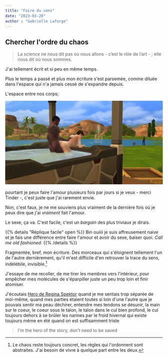 ```yaml
---
title: "Faire du sens"
date: "2023-03-20"
author : "Gabrielle Laforge"
---
```


## Chercher l'ordre du chaos

> La science ne nous dit pas où nous allons - c’est le rôle de l’art - ; elle nous dit où nous sommes.


J'ai tellement écrit et  si peu en même temps.


Plus le temps a passé et plus mon écriture s'est parsemée, comme diluée dans l'espace qui n'a jamais cessé de s'expandre depuis.

L'espace entre nos corps;

![Exhibition de Sims coquins](/themes/book/images/19-02-2023_01-29-58.png)

pourtant je peux faire l'amour plusieurs fois par jours si je veux - merci Tinder -, c'est juste que j'ai rarement envie.

Non, c'est faux, je ne me souviens plus vraiment de la dernière fois où je  peux dire que j'ai _vraiment_ fait l'amour.

Le sexe, ça va. C'est facile, c'est un _bargain_ des plus triviaux je dirais. 

{{% details "Réplique facile" open %}}
Bin ouiiii je suis affreusement naive et je fais une différence entre faire l'amour et avoir du sexe, baiser quoi. _Call me old fashioned_.
{{% /details %}} 



Fragmentée, bref, mon écriture. Des morceaux qui s'éloignent tellement l'un de l'autre dernièrement, qu'il m'est difficile d'en retrouver la trace du sens, indélébile, invisible.[^1]

J'essaye de me recoller, de me tirer les membres vers l'intérieur, pour empêcher mes molécules de s'éparpiller juste un peu trop loin et finir atomiser. 




J'écoutais [Hero de Regina Spektor](https://www.youtube.com/watch?v=-g-dlnH3wc8) quand je me sentais trop séparée de moi-même, quand mes parties étaient toutes si loin d'une l'autre que je pouvais sentir ma peau déchirer, entendre mes tendons se désunir, la main sur le coeur, le coeur sous le talon, le talon dans le cul bien profond, le cul toujours dehors à se brûler les narines par le froid hivernal qui existe toujours même en été quand on est suffisamment triste



> I'm the hero of the story, don't need to be saved



[^1]: Le chaos reste toujours concret, les règles qui l'ordonnent sont abstraites. J'ai besoin de vivre à quelque part entre les deux.
